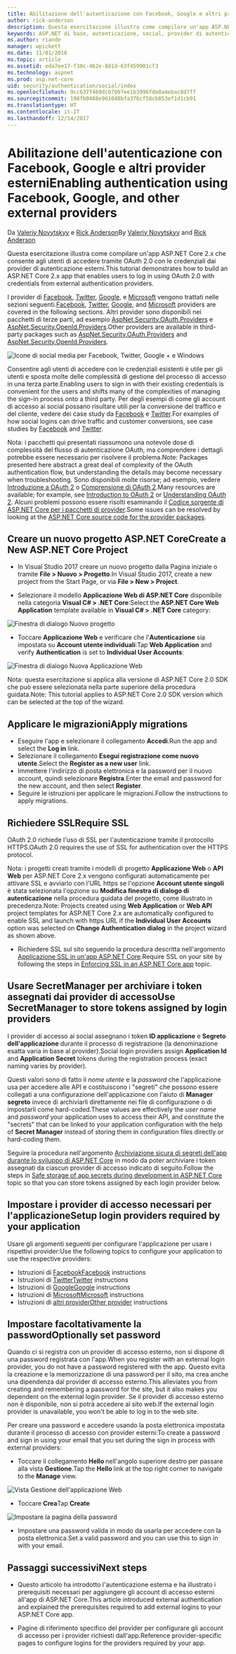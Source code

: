 ```yaml
---
title: Abilitazione dell'autenticazione con Facebook, Google e altri provider esterni
author: rick-anderson
description: Questa esercitazione illustra come compilare un'app ASP.NET Core 2.x tramite OAuth 2.0 con provider di autenticazione esterni.
keywords: ASP.NET di base, autenticazione, social, provider di autenticazione, google, facebook, twitter, account di microsoft
ms.author: riande
manager: wpickett
ms.date: 11/01/2016
ms.topic: article
ms.assetid: eda7ee17-f38c-462e-8d1d-63f459901cf3
ms.technology: aspnet
ms.prod: asp.net-core
uid: security/authentication/social/index
ms.openlocfilehash: 9cc637f469dcb7097ee1b3996fde8a4ebac8d7ff
ms.sourcegitcommit: 198fb0488e961048bfa376cf58cb853ef1d1cb91
ms.translationtype: HT
ms.contentlocale: it-IT
ms.lasthandoff: 12/14/2017
---
```

# <a name="enabling-authentication-using-facebook-google-and-other-external-providers"></a><span data-ttu-id="f628c-104">Abilitazione dell'autenticazione con Facebook, Google e altri provider esterni</span><span class="sxs-lookup"><span data-stu-id="f628c-104">Enabling authentication using Facebook, Google, and other external providers</span></span>

<a name="security-authentication-social-logins"></a>

<span data-ttu-id="f628c-105">Da [Valeriy Novytskyy](https://github.com/01binary) e [Rick Anderson](https://twitter.com/RickAndMSFT)</span><span class="sxs-lookup"><span data-stu-id="f628c-105">By [Valeriy Novytskyy](https://github.com/01binary) and [Rick Anderson](https://twitter.com/RickAndMSFT)</span></span>

<span data-ttu-id="f628c-106">Questa esercitazione illustra come compilare un'app ASP.NET Core 2.x che consente agli utenti di accedere tramite OAuth 2.0 con le credenziali dai provider di autenticazione esterni.</span><span class="sxs-lookup"><span data-stu-id="f628c-106">This tutorial demonstrates how to build an ASP.NET Core 2.x app that enables users to log in using OAuth 2.0 with credentials from external authentication providers.</span></span>

<span data-ttu-id="f628c-107">I provider di [Facebook](facebook-logins.md), [Twitter](twitter-logins.md), [Google](google-logins.md), e [Microsoft](microsoft-logins.md) vengono trattati nelle sezioni seguenti.</span><span class="sxs-lookup"><span data-stu-id="f628c-107">[Facebook](facebook-logins.md), [Twitter](twitter-logins.md), [Google](google-logins.md), and [Microsoft](microsoft-logins.md) providers are covered in the following sections.</span></span> <span data-ttu-id="f628c-108">Altri provider sono disponibili nei pacchetti di terze parti, ad esempio [AspNet.Security.OAuth.Providers](https://github.com/aspnet-contrib/AspNet.Security.OAuth.Providers) e [AspNet.Security.OpenId.Providers](https://github.com/aspnet-contrib/AspNet.Security.OpenId.Providers).</span><span class="sxs-lookup"><span data-stu-id="f628c-108">Other providers are available in third-party packages such as [AspNet.Security.OAuth.Providers](https://github.com/aspnet-contrib/AspNet.Security.OAuth.Providers) and [AspNet.Security.OpenId.Providers](https://github.com/aspnet-contrib/AspNet.Security.OpenId.Providers).</span></span>

![Icone di social media per Facebook, Twitter, Google + e Windows](index/_static/social.png)

<span data-ttu-id="f628c-110">Consentire agli utenti di accedere con le credenziali esistenti è utile per gli utenti e sposta molte delle complessità di gestione del processo di accesso in una terza parte.</span><span class="sxs-lookup"><span data-stu-id="f628c-110">Enabling users to sign in with their existing credentials is convenient for the users and shifts many of the complexities of managing the sign-in process onto a third party.</span></span> <span data-ttu-id="f628c-111">Per degli esempi di come gli account di accesso ai social possano risultare utili per la conversione del traffico e del cliente, vedere dei case study da [Facebook](https://www.facebook.com/unsupportedbrowser) e [Twitter](https://dev.twitter.com/resources/case-studies).</span><span class="sxs-lookup"><span data-stu-id="f628c-111">For examples of how social logins can drive traffic and customer conversions, see case studies by [Facebook](https://www.facebook.com/unsupportedbrowser) and [Twitter](https://dev.twitter.com/resources/case-studies).</span></span>

<span data-ttu-id="f628c-112">Nota: i pacchetti qui presentati riassumono una notevole dose di complessità del flusso di autenticazione OAuth, ma comprendere i dettagli potrebbe essere necessario per risolvere il problema.</span><span class="sxs-lookup"><span data-stu-id="f628c-112">Note: Packages presented here abstract a great deal of complexity of the OAuth authentication flow, but understanding the details may become necessary when troubleshooting.</span></span> <span data-ttu-id="f628c-113">Sono disponibili molte risorse; ad esempio, vedere [Introduzione a OAuth 2](https://www.digitalocean.com/community/tutorials/an-introduction-to-oauth-2) o [Comprensione di OAuth 2](http://www.bubblecode.net/2016/01/22/understanding-oauth2/).</span><span class="sxs-lookup"><span data-stu-id="f628c-113">Many resources are available; for example, see [Introduction to OAuth 2](https://www.digitalocean.com/community/tutorials/an-introduction-to-oauth-2) or [Understanding OAuth 2](http://www.bubblecode.net/2016/01/22/understanding-oauth2/).</span></span> <span data-ttu-id="f628c-114">Alcuni problemi possono essere risolti esaminando il [Codice sorgente di ASP.NET Core per i pacchetti di provider](https://github.com/aspnet/Security/tree/dev/src).</span><span class="sxs-lookup"><span data-stu-id="f628c-114">Some issues can be resolved by looking at the [ASP.NET Core source code for the provider packages](https://github.com/aspnet/Security/tree/dev/src).</span></span>

## <a name="create-a-new-aspnet-core-project"></a><span data-ttu-id="f628c-115">Creare un nuovo progetto ASP.NET Core</span><span class="sxs-lookup"><span data-stu-id="f628c-115">Create a New ASP.NET Core Project</span></span>

* <span data-ttu-id="f628c-116">In Visual Studio 2017 creare un nuovo progetto dalla Pagina iniziale o tramite **File > Nuovo > Progetto**.</span><span class="sxs-lookup"><span data-stu-id="f628c-116">In Visual Studio 2017, create a new project from the Start Page, or via **File > New > Project**.</span></span>

* <span data-ttu-id="f628c-117">Selezionare il modello **Applicazione Web di ASP.NET Core** disponibile nella categoria **Visual C# > .NET Core**:</span><span class="sxs-lookup"><span data-stu-id="f628c-117">Select the **ASP.NET Core Web Application** template available in **Visual C# > .NET Core** category:</span></span>

![Finestra di dialogo Nuovo progetto](index/_static/new-project.png)

* <span data-ttu-id="f628c-119">Toccare **Applicazione Web** e verificare che l'**Autenticazione** sia impostata su **Account utente individuali**:</span><span class="sxs-lookup"><span data-stu-id="f628c-119">Tap **Web Application** and verify **Authentication** is set to **Individual User Accounts**:</span></span>

![Finestra di dialogo Nuova Applicazione Web](index/_static/select-project.png)

<span data-ttu-id="f628c-121">Nota: questa esercitazione si applica alla versione di ASP.NET Core 2.0 SDK che può essere selezionata nella parte superiore della procedura guidata.</span><span class="sxs-lookup"><span data-stu-id="f628c-121">Note: This tutorial applies to ASP.NET Core 2.0 SDK version which can be selected at the top of the wizard.</span></span>

## <a name="apply-migrations"></a><span data-ttu-id="f628c-122">Applicare le migrazioni</span><span class="sxs-lookup"><span data-stu-id="f628c-122">Apply migrations</span></span>

* <span data-ttu-id="f628c-123">Eseguire l'app e selezionare il collegamento **Accedi**.</span><span class="sxs-lookup"><span data-stu-id="f628c-123">Run the app and select the **Log in** link.</span></span>
* <span data-ttu-id="f628c-124">Selezionare il collegamento **Esegui registrazione come nuovo utente**.</span><span class="sxs-lookup"><span data-stu-id="f628c-124">Select the **Register as a new user** link.</span></span>
* <span data-ttu-id="f628c-125">Immettere l'indirizzo di posta elettronica e la password per il nuovo account, quindi selezionare **Registra**.</span><span class="sxs-lookup"><span data-stu-id="f628c-125">Enter the email and password for the new account, and then select **Register**.</span></span>
* <span data-ttu-id="f628c-126">Seguire le istruzioni per applicare le migrazioni.</span><span class="sxs-lookup"><span data-stu-id="f628c-126">Follow the instructions to apply migrations.</span></span>

## <a name="require-ssl"></a><span data-ttu-id="f628c-127">Richiedere SSL</span><span class="sxs-lookup"><span data-stu-id="f628c-127">Require SSL</span></span>

<span data-ttu-id="f628c-128">OAuth 2.0 richiede l'uso di SSL per l'autenticazione tramite il protocollo HTTPS.</span><span class="sxs-lookup"><span data-stu-id="f628c-128">OAuth 2.0 requires the use of SSL for authentication over the HTTPS protocol.</span></span>

<span data-ttu-id="f628c-129">Nota: i progetti creati tramite i modelli di progetto **Applicazione Web** o **API Web** per ASP.NET Core 2.x vengono configurati automaticamente per attivare SSL e avviarlo con l'URL https se l'opzione **Account utente singoli** è stata selezionata l'opzione su **Modifica finestra di dialogo di autenticazione** nella procedura guidata del progetto, come illustrato in precedenza.</span><span class="sxs-lookup"><span data-stu-id="f628c-129">Note: Projects created using **Web Application** or **Web API** project templates for ASP.NET Core 2.x are automatically configured to enable SSL and launch with https URL if the **Individual User Accounts** option was selected on **Change Authentication dialog** in the project wizard as shown above.</span></span>

* <span data-ttu-id="f628c-130">Richiedere SSL sul sito seguendo la procedura descritta nell'argomento [Applicazione SSL in un'app ASP.NET Core](xref:security/enforcing-ssl).</span><span class="sxs-lookup"><span data-stu-id="f628c-130">Require SSL on your site by following the steps in [Enforcing SSL in an ASP.NET Core app](xref:security/enforcing-ssl) topic.</span></span>

## <a name="use-secretmanager-to-store-tokens-assigned-by-login-providers"></a><span data-ttu-id="f628c-131">Usare SecretManager per archiviare i token assegnati dai provider di accesso</span><span class="sxs-lookup"><span data-stu-id="f628c-131">Use SecretManager to store tokens assigned by login providers</span></span>

<span data-ttu-id="f628c-132">I provider di accesso ai social assegnano i token **ID applicazione** e **Segreto dell'applicazione** durante il processo di registrazione (la denominazione esatta varia in base al provider).</span><span class="sxs-lookup"><span data-stu-id="f628c-132">Social login providers assign **Application Id** and **Application Secret** tokens during the registration process (exact naming varies by provider).</span></span>

<span data-ttu-id="f628c-133">Questi valori sono di fatto il *nome utente* e la *password* che l'applicazione usa per accedere alle API e costituiscono i "segreti" che possono essere collegati a una configurazione dell'applicazione con l'aiuto di **Manager segreto** invece di archiviarli direttamente nei file di configurazione o di impostarli come hard-coded.</span><span class="sxs-lookup"><span data-stu-id="f628c-133">These values are effectively the *user name* and *password* your application uses to access their API, and constitute the "secrets" that can be linked to your application configuration with the help of **Secret Manager** instead of storing them in configuration files directly or hard-coding them.</span></span>

<span data-ttu-id="f628c-134">Seguire la procedura nell'argomento [Archiviazione sicura di segreti dell'app durante lo sviluppo di ASP.NET Core](xref:security/app-secrets) in modo da poter archiviare i token assegnati da ciascun provider di accesso indicato di seguito.</span><span class="sxs-lookup"><span data-stu-id="f628c-134">Follow the steps in [Safe storage of app secrets during development in ASP.NET Core](xref:security/app-secrets) topic so that you can store tokens assigned by each login provider below.</span></span>

## <a name="setup-login-providers-required-by-your-application"></a><span data-ttu-id="f628c-135">Impostare i provider di accesso necessari per l'applicazione</span><span class="sxs-lookup"><span data-stu-id="f628c-135">Setup login providers required by your application</span></span>

<span data-ttu-id="f628c-136">Usare gli argomenti seguenti per configurare l'applicazione per usare i rispettivi provider:</span><span class="sxs-lookup"><span data-stu-id="f628c-136">Use the following topics to configure your application to use the respective providers:</span></span>

* <span data-ttu-id="f628c-137">Istruzioni di [Facebook](facebook-logins.md)</span><span class="sxs-lookup"><span data-stu-id="f628c-137">[Facebook](facebook-logins.md) instructions</span></span>
* <span data-ttu-id="f628c-138">Istruzioni di [Twitter](twitter-logins.md)</span><span class="sxs-lookup"><span data-stu-id="f628c-138">[Twitter](twitter-logins.md) instructions</span></span>
* <span data-ttu-id="f628c-139">Istruzioni di [Google](google-logins.md)</span><span class="sxs-lookup"><span data-stu-id="f628c-139">[Google](google-logins.md) instructions</span></span>
* <span data-ttu-id="f628c-140">Istruzioni di [Microsoft](microsoft-logins.md)</span><span class="sxs-lookup"><span data-stu-id="f628c-140">[Microsoft](microsoft-logins.md) instructions</span></span>
* <span data-ttu-id="f628c-141">Istruzioni di [altri provider](other-logins.md)</span><span class="sxs-lookup"><span data-stu-id="f628c-141">[Other provider](other-logins.md) instructions</span></span>

## <a name="optionally-set-password"></a><span data-ttu-id="f628c-142">Impostare facoltativamente la password</span><span class="sxs-lookup"><span data-stu-id="f628c-142">Optionally set password</span></span>

<span data-ttu-id="f628c-143">Quando ci si registra con un provider di accesso esterno, non si dispone di una password registrata con l'app.</span><span class="sxs-lookup"><span data-stu-id="f628c-143">When you register with an external login provider, you do not have a password registered with the app.</span></span> <span data-ttu-id="f628c-144">Questo evita la creazione e la memorizzazione di una password per il sito, ma crea anche una dipendenza dal provider di accesso esterno.</span><span class="sxs-lookup"><span data-stu-id="f628c-144">This alleviates you from creating and remembering a password for the site, but it also makes you dependent on the external login provider.</span></span> <span data-ttu-id="f628c-145">Se il provider di accesso esterno non è disponibile, non si potrà accedere al sito web.</span><span class="sxs-lookup"><span data-stu-id="f628c-145">If the external login provider is unavailable, you won't be able to log in to the web site.</span></span>

<span data-ttu-id="f628c-146">Per creare una password e accedere usando la posta elettronica impostata durante il processo di accesso con provider esterni:</span><span class="sxs-lookup"><span data-stu-id="f628c-146">To create a password and sign in using your email that you set during the sign in process with external providers:</span></span>

* <span data-ttu-id="f628c-147">Toccare il collegamento **Hello <email alias>** nell'angolo superiore destro per passare alla vista **Gestione**.</span><span class="sxs-lookup"><span data-stu-id="f628c-147">Tap the **Hello <email alias>** link at the top right corner to navigate to the **Manage** view.</span></span>

![Vista Gestione dell'applicazione Web](index/_static/pass1a.png)

* <span data-ttu-id="f628c-149">Toccare **Crea**</span><span class="sxs-lookup"><span data-stu-id="f628c-149">Tap **Create**</span></span>

![Impostare la pagina della password](index/_static/pass2a.png)

* <span data-ttu-id="f628c-151">Impostare una password valida in modo da usarla per accedere con la posta elettronica.</span><span class="sxs-lookup"><span data-stu-id="f628c-151">Set a valid password and you can use this to sign in with your email.</span></span>

## <a name="next-steps"></a><span data-ttu-id="f628c-152">Passaggi successivi</span><span class="sxs-lookup"><span data-stu-id="f628c-152">Next steps</span></span>

* <span data-ttu-id="f628c-153">Questo articolo ha introdotto l'autenticazione esterna e ha illustrato i prerequisiti necessari per aggiungere gli account di accesso esterni all'app di ASP.NET Core.</span><span class="sxs-lookup"><span data-stu-id="f628c-153">This article introduced external authentication and explained the prerequisites required to add external logins to your ASP.NET Core app.</span></span>

* <span data-ttu-id="f628c-154">Pagine di riferimento specifico del provider per configurare gli account di accesso per i provider richiesti dall'app.</span><span class="sxs-lookup"><span data-stu-id="f628c-154">Reference provider-specific pages to configure logins for the providers required by your app.</span></span>

